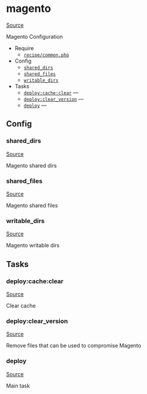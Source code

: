 <!-- DO NOT EDIT THIS FILE! -->
<!-- Instead edit recipe/magento.php -->
<!-- Then run bin/docgen -->

# magento

[Source](/recipe/magento.php)


Magento Configuration


* Require
  * [`recipe/common.php`](/docs/recipe/common.md)
* Config
  * [`shared_dirs`](#shared_dirs)
  * [`shared_files`](#shared_files)
  * [`writable_dirs`](#writable_dirs)
* Tasks
  * [`deploy:cache:clear`](#deploy:cache:clear) — 
  * [`deploy:clear_version`](#deploy:clear_version) — 
  * [`deploy`](#deploy) — 

## Config
### shared_dirs
[Source](/recipe/magento.php#L11)

Magento shared dirs

### shared_files
[Source](/recipe/magento.php#L14)

Magento shared files

### writable_dirs
[Source](/recipe/magento.php#L17)

Magento writable dirs


## Tasks
### deploy:cache:clear
[Source](/recipe/magento.php#L22)

Clear cache

### deploy:clear_version
[Source](/recipe/magento.php#L29)

Remove files that can be used to compromise Magento

### deploy
[Source](/recipe/magento.php#L42)

Main task

